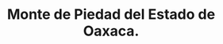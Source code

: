 ---
title: "Monte de Piedad del Estado de Oaxaca."
url: /sto-domingo-tehuantepec/monte-de-piedad-del-estado-de-oaxaca/
shop: Leiher
---